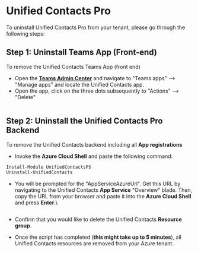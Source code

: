# Unified Contacts Pro

To uninstall Unified Contacts Pro from your tenant, please go through the following steps:

## Step 1: Uninstall Teams App (Front-end)

To remove the Unified Contacts Teams App (front end)

* Open the [**Teams Admin Center**](https://admin.teams.microsoft.com/) and navigate to "Teams apps" --> "Manage apps" and locate the Unified Contacts app.
* Open the app, click on the three dots subsequently to "Actions" --> "Delete"

<figure><img src="../../.gitbook/assets/image (57).png" alt=""><figcaption></figcaption></figure>

## Step 2: Uninstall the Unified Contacts Pro Backend

To remove the Unified Contacts backend including all **App registrations**

* Invoke the **Azure Cloud Shell** and paste the following command:&#x20;

```powershell
Install-Module UnifiedContactsPS
Uninstall-UnifiedContacts
```

*   You will be prompted for the "AppServiceAzureUrl". Get this URL by navigating to the Unified Contacts **App Service** "Overview" blade. Then, copy the URL from your browser and paste it into the **Azure Cloud Shell** and press **Enter**.\


    <figure><img src="../../.gitbook/assets/Screenshot_2023-01-27_at_16_00_20.png" alt=""><figcaption></figcaption></figure>
* Confirm that you would like to delete the Unified Contacts **Resource group**.
* Once the script has completed (**this might take up to 5 minutes**), all Unified Contacts resources are removed from your Azure tenant.
